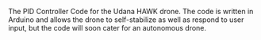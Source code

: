 The PID Controller Code for the Udana HAWK drone. The code is written in Arduino and allows the drone to self-stabilize 
as well as respond to user input, but the code will soon cater for an autonomous drone.
